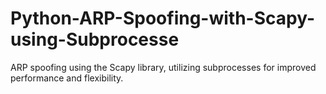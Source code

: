 # Python-ARP-Spoofing-with-Scapy-using-Subprocesse
ARP spoofing using the Scapy library, utilizing subprocesses for improved performance and flexibility. 
